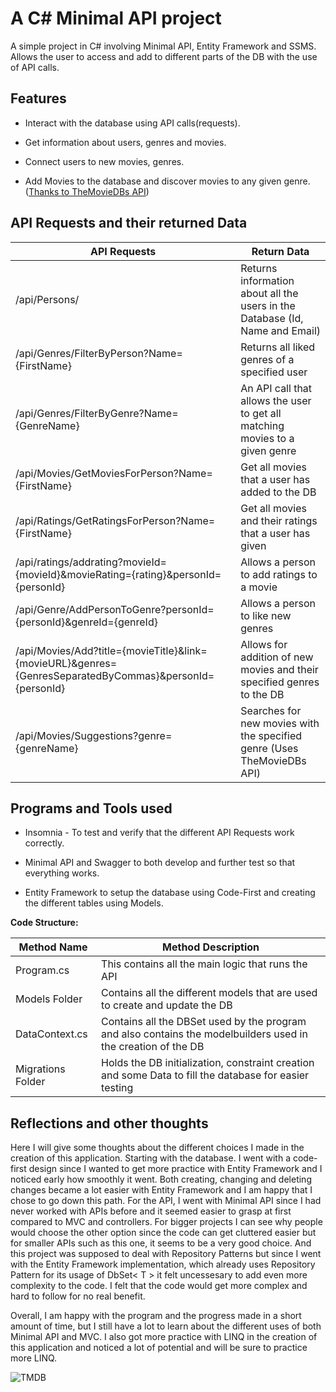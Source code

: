   

# A C# Minimal API project

  

A simple project in C# involving Minimal API, Entity Framework and SSMS. Allows the user to access and add to different parts of the DB with the use of API calls.

  
  

## Features

  

- Interact with the database using API calls(requests).

- Get information about users, genres and movies.
- Connect users to new movies, genres.
- Add Movies to the database and discover movies to any given genre. ([Thanks to TheMovieDBs API](https://www.themoviedb.org/))

## API Requests and their returned Data

  
| API Requests | Return Data |
| ------------- | ------------- |
| /api/Persons/| Returns information about all the users in the Database (Id, Name and Email)|
| /api/Genres/FilterByPerson?Name={FirstName}| Returns all liked genres of a specified user |
| /api/Genres/FilterByGenre?Name={GenreName} | An API call that allows the user to get all matching movies to a given genre |
| /api/Movies/GetMoviesForPerson?Name={FirstName} | Get all movies that a user has added to the DB |
| /api/Ratings/GetRatingsForPerson?Name={FirstName} | Get all movies and their ratings that a user has given|
| /api/ratings/addrating?movieId={movieId}&movieRating={rating}&personId={personId}| Allows a person to add ratings to a movie |
| /api/Genre/AddPersonToGenre?personId={personId}&genreId={genreId}| Allows a person to like new genres |
| /api/Movies/Add?title={movieTitle}&link={movieURL}&genres={GenresSeparatedByCommas}&personId={personId}| Allows for addition of new movies and their specified genres to the DB|
| /api/Movies/Suggestions?genre={genreName}| Searches for new movies with the specified genre (Uses TheMovieDBs API)|
  
  

## Programs and Tools used

- Insomnia - To test and verify that the different API Requests work correctly.

- Minimal API and Swagger to both develop and further test so that everything works.

- Entity Framework to setup the database using Code-First and creating the different tables using Models.

  

**Code Structure:**

| Method Name | Method Description |
| ------------- | ------------- |
| Program.cs | This contains all the main logic that runs the API|
| Models Folder | Contains all the different models that are used to create and update the DB |
| DataContext.cs  | Contains all the DBSet<Models> used by the program and also contains the modelbuilders used in the creation of the DB |
| Migrations Folder | Holds the DB initialization, constraint creation and some Data to fill the database for easier testing |

  

## Reflections and other thoughts
Here I will give some thoughts about the different choices I made in the creation of this application. Starting with the database. I went with a code-first design since I wanted to get more practice with Entity Framework and I noticed early how smoothly it went. Both creating, changing and deleting changes became a lot easier with Entity Framework and I am happy that I chose to go down this path.
For the API, I went with Minimal API since I had never worked with APIs before and it seemed easier to grasp at first compared to MVC and controllers. For bigger projects I can see why people would choose the other option since the code can get cluttered easier but for smaller APIs such as this one, it seems to be a very good choice.
And this project was supposed to deal with Repository Patterns but since I went with the Entity Framework implementation, which already uses Repository Pattern for its usage of DbSet< T > it felt uncessesary to add even more complexity to the code. I felt that the code would get more complex and hard to follow for no real benefit. 

Overall, I am happy with the program and the progress made in a short amount of time, but I still have a lot to learn about the different uses of both Minimal API and MVC. I also got more practice with LINQ in the creation of this application and noticed a lot of potential and will be sure to practice more LINQ.

![TMDB](https://www.themoviedb.org/assets/2/v4/logos/v2/blue_short-8e7b30f73a4020692ccca9c88bafe5dcb6f8a62a4c6bc55cd9ba82bb2cd95f6c.svg)

